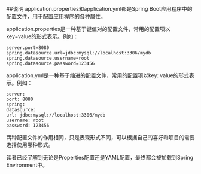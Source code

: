 ##说明
application.properties和application.yml都是Spring Boot应用程序中的配置文件，用于配置应用程序的各种属性。

application.properties是一种基于键值对的配置文件，常用的配置项以key=value的形式表示。例如：
```
server.port=8080
spring.datasource.url=jdbc:mysql://localhost:3306/mydb
spring.datasource.username=root
spring.datasource.password=123456
```

application.yml是一种基于缩进的配置文件，常用的配置项以key: value的形式表示。例如：
```
server:
port: 8080
spring:
datasource:
url: jdbc:mysql://localhost:3306/mydb
username: root
password: 123456
```

两种配置文件的作用相同，只是表现形式不同，可以根据自己的喜好和项目的需要选择使用哪种形式。

读者已经了解到无论是Properties配置还是YAML配置，最终都会被加载到Spring Environment中。